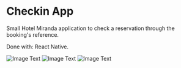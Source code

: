 # Checkin App

Small Hotel Miranda application to check a reservation through the booking's reference.

 Done with: React Native. 

![Image Text](file:///Users/be/Desktop/ipad1.png)
![Image Text](file:///Users/be/Desktop/ipad2.png)
![Image Text](file:///Users/be/Desktop/mobile.png)